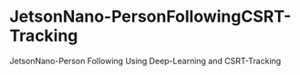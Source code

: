# JetsonNano-PersonFollowingCSRT-Tracking
JetsonNano-Person Following Using Deep-Learning and CSRT-Tracking
